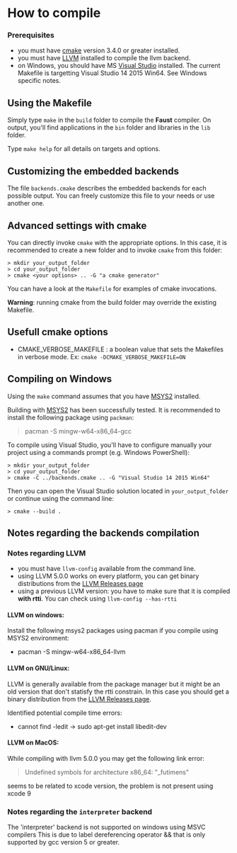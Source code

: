 
# How to compile

### Prerequisites
- you must have [cmake](https://cmake.org/) version 3.4.0 or greater installed.
- you must have [LLVM](http://llvm.org/) installed to compile the llvm backend.
- on Windows, you should have MS [Visual Studio](http://www.microsoft.com/express/) installed. The current Makefile is targetting Visual Studio 14 2015 Win64. See Windows specific notes.


## Using the Makefile

Simply type `make` in the `build` folder to compile the **Faust** compiler.
On output, you'll find applications in the `bin` folder and libraries in the `lib` folder.

Type `make help` for all details on targets and options.

## Customizing the embedded backends

The file `backends.cmake` describes the embedded backends for each possible output.
You can freely customize this file to your needs or use another one.


## Advanced settings with cmake

You can directly invoke `cmake` with the appropriate options. In this case, it is recommended to create a new folder and to invoke `cmake` from this folder:

`> mkdir your_output_folder`  
`> cd your_output_folder`  
`> cmake <your options> .. -G "a cmake generator"`

You can have a look at the `Makefile` for examples of cmake invocations.

**Warning**: running cmake from the build folder may override the existing Makefile.


## Usefull cmake options

- CMAKE_VERBOSE_MAKEFILE : a boolean value that sets the Makefiles in verbose mode. Ex: `cmake -DCMAKE_VERBOSE_MAKEFILE=ON`

## Compiling on Windows
Using the `make` command assumes that you have [MSYS2](http://www.msys2.org/) installed.

Building with [MSYS2](http://www.msys2.org/) has been successfully tested. It is recommended to install the following package using `packman`:
> pacman -S mingw-w64-x86_64-gcc

To compile using Visual Studio, you'll have to configure manually your project using a commands prompt (e.g. Windows PowerShell):

`> mkdir your_output_folder`  
`> cd your_output_folder`  
`> cmake -C ../backends.cmake .. -G "Visual Studio 14 2015 Win64"`

Then you can open the Visual Studio solution located in `your_output_folder` or continue using the command line:

`> cmake --build .`  

## Notes regarding the backends compilation

### Notes regarding LLVM
- you must have `llvm-config` available from the command line.
- using LLVM 5.0.0 works on every platform, you can get binary distributions from the [LLVM Releases page](http://releases.llvm.org/)
- using a previous LLVM version: you have to make sure that it is compiled **with rtti**. You can check using `llvm-config --has-rtti`

#### LLVM on windows:
Install the following msys2 packages using pacman if you compile using MSYS2 environment:
- pacman -S mingw-w64-x86_64-llvm

#### LLVM on GNU/Linux:
LLVM is generally available from the package manager but it might be an old version that don't statisfy the rtti constrain. In this case you should get a binary distribution from the [LLVM Releases page](http://releases.llvm.org/).

Identified potential compile time errors:
- cannot find -ledit -> sudo apt-get install libedit-dev

#### LLVM on MacOS:

While compiling with llvm 5.0.0 you may get the following link error:
> Undefined symbols for architecture x86_64: "\_futimens"

seems to be related to xcode version, the problem is not present using xcode 9


### Notes regarding the `interpreter` backend
The 'interpreter' backend is not supported on windows using MSVC compilers
This is due to label dereferencing operator && that is only supported by gcc version 5 or greater.
